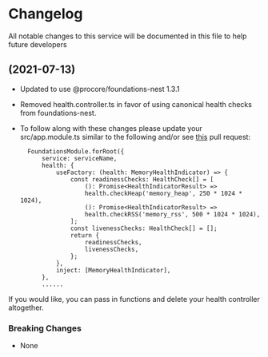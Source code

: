 # Changelog

All notable changes to this service will be documented in this file to help future developers

## (2021-07-13)
* Updated to use @procore/foundations-nest 1.3.1
* Removed health.controller.ts in favor of using canonical health checks from foundations-nest. 
* To follow along with these changes please update your src/app.module.ts similar to the following and/or see [this](https://github.com/procore/simple-backend-nest-service/pull/219) pull request:

        FoundationsModule.forRoot({
            service: serviceName,
            health: {
                useFactory: (health: MemoryHealthIndicator) => {
                    const readinessChecks: HealthCheck[] = [
                        (): Promise<HealthIndicatorResult> =>
                        health.checkHeap('memory_heap', 250 * 1024 * 1024),
                        (): Promise<HealthIndicatorResult> =>
                        health.checkRSS('memory_rss', 500 * 1024 * 1024),
                    ];
                    const livenessChecks: HealthCheck[] = [];
                    return {
                        readinessChecks,
                        livenessChecks,
                    };
                },
                inject: [MemoryHealthIndicator],
            },
            ......

 If you would like, you can pass in functions and delete your health controller altogether.

### Breaking Changes

* None